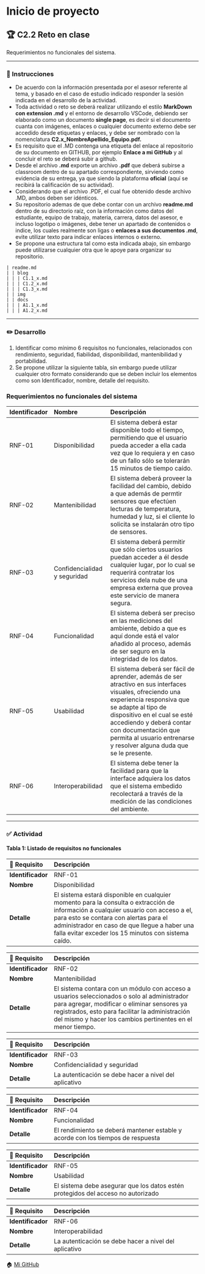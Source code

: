 # Inicio de proyecto

## :trophy: C2.2 Reto en clase

Requerimientos no funcionales del sistema.

___

### :blue_book: Instrucciones

- De acuerdo con la información presentada por el asesor referente al tema, y basado en el caso de estudio indicado responder la sesión indicada en el desarrollo de la actividad.
- Toda actividad o reto se deberá realizar utilizando el estilo **MarkDown con extension .md** y el entorno de desarrollo VSCode, debiendo ser elaborado como un documento **single page**, es decir si el documento cuanta con imágenes, enlaces o cualquier documento externo debe ser accedido desde etiquetas y enlaces, y debe ser nombrado con la nomenclatura **C2.x_NombreApellido_Equipo.pdf.**
- Es requisito que el .MD contenga una etiqueta del enlace al repositorio de su documento en GITHUB, por ejemplo **Enlace a mi GitHub** y al concluir el reto se deberá subir a github.
- Desde el archivo **.md** exporte un archivo **.pdf** que deberá subirse a classroom dentro de su apartado correspondiente, sirviendo como evidencia de su entrega, ya que siendo la plataforma **oficial** (aquí se recibirá la calificación de su actividad).
- Considerando que el archivo .PDF, el cual fue obtenido desde archivo .MD, ambos deben ser idénticos.
- Su repositorio ademas de que debe contar con un archivo **readme.md** dentro de su directorio raíz, con la información como datos del estudiante, equipo de trabajo, materia, carrera, datos del asesor, e incluso logotipo o imágenes, debe tener un apartado de contenidos o indice, los cuales realmente son ligas o **enlaces a sus documentos .md**, evite utilizar texto para indicar enlaces internos o externo.
- Se propone una estructura tal como esta indicada abajo, sin embargo puede utilizarse cualquier otra que le apoye para organizar su repositorio.

``` 
| readme.md
| | blog
| | | C1.1_x.md
| | | C1.2_x.md
| | | C1.3_x.md
| | img
| | docs
| | | A1.1_x.md
| | | A1.2_x.md
```

___

### :pencil2: Desarrollo

1. Identificar como mínimo 6 requisitos no funcionales, relacionados con rendimiento, seguridad, fiabilidad, disponibilidad, mantenibilidad y portabilidad.
2. Se propone utilizar la siguiente tabla, sin embargo puede utilizar cualquier otro formato considerando que se deben incluir los elementos como son Identificador, nombre, detalle del requisito.

### Requerimientos no funcionales del sistema
   
Identificador | Nombre | Descripción
:--|:--|:--
RNF-01|Disponibilidad| El sistema deberá estar disponible todo el tiempo, permitiendo que el usuario pueda acceder a ella cada vez que lo requiera y en caso de un fallo sólo se tolerarán 15 minutos de tiempo caído.
RNF-02|Mantenibilidad|El sistema deberá proveer la facilidad del cambio, debido a que además de permtir sensores que efectúen lecturas de temperatura, humedad y luz, si el cliente lo solicita se instalarán otro tipo de sensores.
RNF-03|Confidencialidad y seguridad|El sistema deberá permitir que sólo ciertos usuarios puedan acceder a él desde cualquier lugar, por lo cual se requerirá contratar los servicios dela nube de una empresa externa que provea este servicio de manera segura. 
RNF-04|Funcionalidad|El sistema deberá ser preciso en las mediciones del ambiente, debido a que es aquí donde está el valor añadido al proceso, además de ser seguro en la integridad de los datos. 
RNF-05|Usabilidad|El sistema deberá ser fácil de aprender, además de ser atractivo en sus interfaces visuales, ofreciendo una experiencia responsiva que se adapte al tipo de dispositivo en el cual se esté accediendo y deberá contar con documentación que permita al usuario entrenarse y resolver alguna duda que se le presente.
RNF-06|Interoperabilidad|El sistema debe tener la facilidad para que la interface adquiera los datos que el sistema embedido recolectará a través de la medición de las condiciones del ambiente.
___

### :white_check_mark: Actividad

#### Tabla 1: Listado de requisitos no funcionales


|:pencil: Requisito  | Descripción |
|:---|:---|
| **Identificador** |RNF-01|
| **Nombre** |Disponibilidad|
| **Detalle** |El sistema estará disponible en cualquier momento para la consulta o extracción de información a cualquier usuario con acceso a el, para esto se contara con alertas para el administrador en caso de que llegue a haber una falla evitar exceder los 15 minutos con sistema caído. |

|:pencil: Requisito  | Descripción |
|:---|:---|
| **Identificador** |RNF-02|
| **Nombre** |Mantenibilidad|
| **Detalle** | El sistema contara con un módulo con acceso a usuarios seleccionados o solo al administrador para agregar, modificar o eliminar sensores ya registrados, esto para facilitar la administración del mismo y hacer los cambios pertinentes en el menor tiempo.|

|:pencil: Requisito  | Descripción |
|:---|:---|
| **Identificador** |RNF-03|
| **Nombre** |Confidencialidad y seguridad|
| **Detalle** | La autenticación se debe hacer a nivel del aplicativo|

|:pencil: Requisito  | Descripción |
|:---|:---|
| **Identificador** |RNF-04|
| **Nombre** |Funcionalidad|
| **Detalle** |El rendimiento se deberá mantener estable y acorde con los tiempos de respuesta |

|:pencil: Requisito  | Descripción |
|:---|:---|
| **Identificador** |RNF-05|
| **Nombre** |Usabilidad|
| **Detalle** | El sistema debe asegurar que los datos estén protegidos del acceso no autorizado|

|:pencil: Requisito  | Descripción |
|:---|:---|
| **Identificador** |RNF-06|
| **Nombre** |Interoperabilidad|
| **Detalle** | La autenticación se debe hacer a nivel del aplicativo|


:house: [Mi GitHub](isitos.md&ust=1603125240000000&usg=AOvVaw2VBbvZHyTdNQOsTsE5Z4HG&hl=es)
